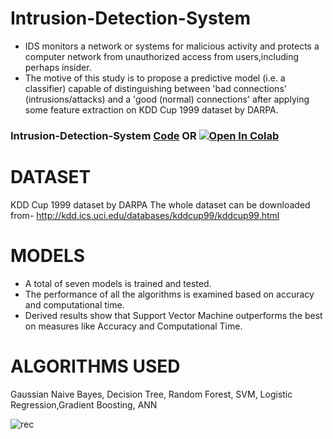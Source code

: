 # Intrusion-Detection-System
- IDS monitors a network or systems for malicious activity and protects a computer network from unauthorized access from users,including perhaps insider.
- The motive of this study is to propose a predictive model (i.e. a classifier) capable of distinguishing between 'bad connections' (intrusions/attacks) and a 'good (normal) connections' after applying some feature extraction on KDD Cup 1999 dataset by DARPA. 

### Intrusion-Detection-System [Code](https://github.com/anupam215769/Movie-Recommender-System-ML/blob/main/movie-recommender-system.ipynb) OR <a href="https://colab.research.google.com/github/hacker-404-error/INTRUSION_DETECTION_-SYSTEM/blob/master/.ipynb_checkpoints/main-checkpoint.ipynb#scrollTo=MTHedt0aiG2Tb"><img src="https://colab.research.google.com/assets/colab-badge.svg" alt="Open In Colab"></a>

# DATASET
KDD Cup 1999 dataset by DARPA
The whole dataset can be downloaded from- http://kdd.ics.uci.edu/databases/kddcup99/kddcup99.html

# MODELS
- A total of seven models is trained and tested. 
- The performance of all the algorithms is examined based on accuracy and computational time. 
- Derived results show that Support Vector Machine outperforms the best on measures like Accuracy and Computational Time.

# ALGORITHMS USED
Gaussian Naive Bayes, Decision Tree, Random Forest, SVM, Logistic Regression,Gradient Boosting, ANN

![rec](https://i.imgur.com/qGAxNDi.png)

